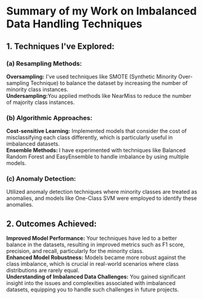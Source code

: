 # Summary of my Work on Imbalanced Data Handling Techniques
## 1. Techniques I've Explored:

### (a) Resampling Methods:

<b>Oversampling:</b> I've used techniques like SMOTE (Synthetic Minority Over-sampling Technique) to balance the dataset by increasing the number of minority class instances.<br>
<b>Undersampling:</b>You applied methods like NearMiss to reduce the number of majority class instances.<br>

### (b) Algorithmic Approaches:

<b>Cost-sensitive Learning:</b>  Implemented models that consider the cost of misclassifying each class differently, which is particularly useful in imbalanced datasets.<br>
<b>Ensemble Methods:  </b> I have experimented with techniques like Balanced Random Forest and EasyEnsemble to handle imbalance by using multiple models.<br>

### (c) Anomaly Detection:

Utilized anomaly detection techniques where minority classes are treated as anomalies, and models like One-Class SVM were employed to identify these anomalies.<br>

## 2. Outcomes Achieved:
<b>Improved Model Performance:</b>  Your techniques have led to a better balance in the datasets, resulting in improved metrics such as F1 score, precision, and recall, particularly for the minority class.<br>
<b>Enhanced Model Robustness:</b>  Models became more robust against the class imbalance, which is crucial in real-world scenarios where class distributions are rarely equal.<br>
<b>Understanding of Imbalanced Data Challenges:</b>  You gained significant insight into the issues and complexities associated with imbalanced datasets, equipping you to handle such challenges in future projects.<br>

